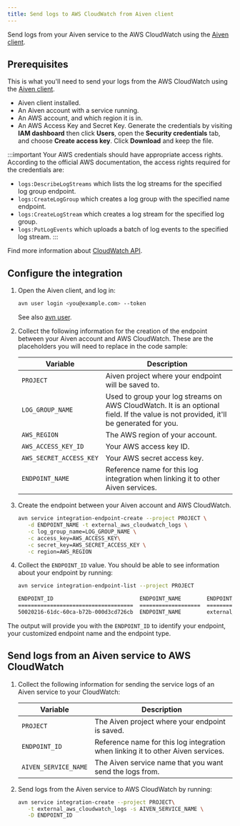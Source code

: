 ```yaml
---
title: Send logs to AWS CloudWatch from Aiven client
---
```


Send logs from your Aiven service to the AWS CloudWatch using the [Aiven client](/docs/tools/cli).

## Prerequisites

This is what you'll need to send your logs from the AWS CloudWatch
using the [Aiven client](/docs/tools/cli).

-   Aiven client installed.
-   An Aiven account with a service running.
-   An AWS account, and which region it is in.
-   An AWS Access Key and Secret Key. Generate the credentials by
    visiting **IAM dashboard** then click **Users**, open the
    **Security credentials** tab, and choose **Create access key**.
    Click **Download** and keep the file.

:::important
Your AWS credentials should have appropriate access rights. According to
the official AWS documentation, the access rights required for the
credentials are:

-   `logs:DescribeLogStreams` which lists the log streams for the
    specified log group endpoint.
-   `logs:CreateLogGroup` which creates a log group with the specified
    name endpoint.
-   `logs:CreateLogStream` which creates a log stream for the
    specified log group.
-   `logs:PutLogEvents` which uploads a batch of log events to the
    specified log stream.
:::

Find more information about [CloudWatch
API](https://docs.aws.amazon.com/AmazonCloudWatchLogs/latest/APIReference/API_Operations).

## Configure the integration

1.  Open the Aiven client, and log in:

    ```bash
    avn user login <you@example.com> --token
    ```

    See also [avn user](/docs/tools/cli/user).

1.  Collect the following information for the creation of the endpoint
    between your Aiven account and AWS CloudWatch. These are the
    placeholders you will need to replace in the code sample:

    | Variable                | Description                                                                                                                          |
    | ----------------------- | ------------------------------------------------------------------------------------------------------------------------------------ |
    | `PROJECT`               | Aiven project where your endpoint will be saved to.                                                                                  |
    | `LOG_GROUP_NAME`        | Used to group your log streams on AWS CloudWatch. It is an optional field. If the value is not provided, it'll be generated for you. |
    | `AWS_REGION`            | The AWS region of your account.                                                                                                      |
    | `AWS_ACCESS_KEY_ID`     | Your AWS access key ID.                                                                                                              |
    | `AWS_SECRET_ACCESS_KEY` | Your AWS secret access key.                                                                                                          |
    | `ENDPOINT_NAME`         | Reference name for this log integration when linking it to other Aiven services.                                                     |

1.  Create the endpoint between your Aiven account and AWS CloudWatch.

    ```bash
    avn service integration-endpoint-create --project PROJECT \
       -d ENDPOINT_NAME -t external_aws_cloudwatch_logs \
       -c log_group_name=LOG_GROUP_NAME \
       -c access_key=AWS_ACCESS_KEY\
       -c secret_key=AWS_SECRET_ACCESS_KEY \
       -c region=AWS_REGION
    ```

1.  Collect the `ENDPOINT_ID` value. You should be able to see
    information about your endpoint by running:

    ```bash
    avn service integration-endpoint-list --project PROJECT
    ```

    ```bash title="Output example"
    ENDPOINT_ID                           ENDPOINT_NAME        ENDPOINT_TYPE
    ====================================  ===================  ===============================
    50020216-61dc-60ca-b72b-000d3cd726cb  ENDPOINT_NAME        external_aws_cloudwatch_logs
    ```

The output will provide you with the `ENDPOINT_ID` to identify your
endpoint, your customized endpoint name and the endpoint type.

## Send logs from an Aiven service to AWS CloudWatch

1.  Collect the following information for sending the service logs of an
    Aiven service to your CloudWatch:

    |       Variable       |                                   Description                                    |
    |----------------------|----------------------------------------------------------------------------------|
    | `PROJECT`            | The Aiven project where your endpoint is saved.                                  |
    | `ENDPOINT_ID`        | Reference name for this log integration when linking it to other Aiven services. |
    | `AIVEN_SERVICE_NAME` | The Aiven service name that you want send the logs from.                         |

1.  Send logs from the Aiven service to AWS CloudWatch by running:

    ```bash
    avn service integration-create --project PROJECT\
       -t external_aws_cloudwatch_logs -s AIVEN_SERVICE_NAME \
       -D ENDPOINT_ID
    ```
